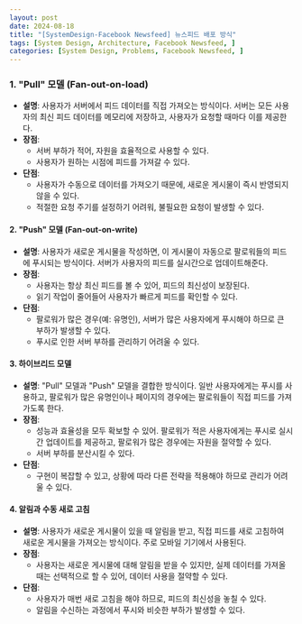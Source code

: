 ```yaml
---
layout: post
date: 2024-08-18
title: "[SystemDesign-Facebook Newsfeed] 뉴스피드 배포 방식"
tags: [System Design, Architecture, Facebook Newsfeed, ]
categories: [System Design, Problems, Facebook Newsfeed, ]
---
```



### 1. **"Pull" 모델 (Fan-out-on-load)**

- **설명**: 사용자가 서버에서 피드 데이터를 직접 가져오는 방식이다. 서버는 모든 사용자의 최신 피드 데이터를 메모리에 저장하고, 사용자가 요청할 때마다 이를 제공한다.
- **장점**:
	- 서버 부하가 적어, 자원을 효율적으로 사용할 수 있다.
	- 사용자가 원하는 시점에 피드를 가져갈 수 있다.
- **단점**:
	- 사용자가 수동으로 데이터를 가져오기 때문에, 새로운 게시물이 즉시 반영되지 않을 수 있다.
	- 적절한 요청 주기를 설정하기 어려워, 불필요한 요청이 발생할 수 있다.

#### 2. **"Push" 모델 (Fan-out-on-write)**

- **설명**: 사용자가 새로운 게시물을 작성하면, 이 게시물이 자동으로 팔로워들의 피드에 푸시되는 방식이다. 서버가 사용자의 피드를 실시간으로 업데이트해준다.
- **장점**:
	- 사용자는 항상 최신 피드를 볼 수 있어, 피드의 최신성이 보장된다.
	- 읽기 작업이 줄어들어 사용자가 빠르게 피드를 확인할 수 있다.
- **단점**:
	- 팔로워가 많은 경우(예: 유명인), 서버가 많은 사용자에게 푸시해야 하므로 큰 부하가 발생할 수 있다.
	- 푸시로 인한 서버 부하를 관리하기 어려울 수 있다.

#### 3. **하이브리드 모델**

- **설명**: "Pull" 모델과 "Push" 모델을 결합한 방식이다. 일반 사용자에게는 푸시를 사용하고, 팔로워가 많은 유명인이나 페이지의 경우에는 팔로워들이 직접 피드를 가져가도록 한다.
- **장점**:
	- 성능과 효율성을 모두 확보할 수 있어. 팔로워가 적은 사용자에게는 푸시로 실시간 업데이트를 제공하고, 팔로워가 많은 경우에는 자원을 절약할 수 있다.
	- 서버 부하를 분산시킬 수 있다.
- **단점**:
	- 구현이 복잡할 수 있고, 상황에 따라 다른 전략을 적용해야 하므로 관리가 어려울 수 있다.

#### 4. **알림과 수동 새로 고침**

- **설명**: 사용자가 새로운 게시물이 있을 때 알림을 받고, 직접 피드를 새로 고침하여 새로운 게시물을 가져오는 방식이다. 주로 모바일 기기에서 사용된다.
- **장점**:
	- 사용자는 새로운 게시물에 대해 알림을 받을 수 있지만, 실제 데이터를 가져올 때는 선택적으로 할 수 있어, 데이터 사용을 절약할 수 있다.
- **단점**:
	- 사용자가 매번 새로 고침을 해야 하므로, 피드의 최신성을 놓칠 수 있다.
	- 알림을 수신하는 과정에서 푸시와 비슷한 부하가 발생할 수 있다.
